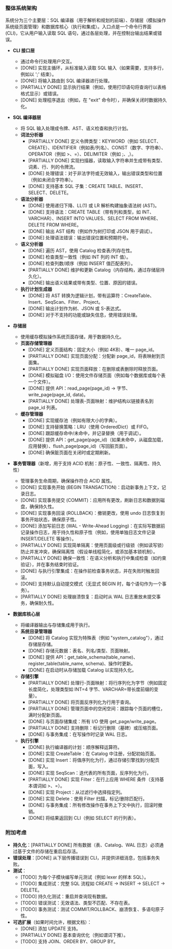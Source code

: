 ### 整体系统架构

系统分为三个主要层：SQL 编译器（用于解析和规划的前端）、存储层（模拟操作系统级页面管理）和数据库核心（执行和集成）。入口点是一个命令行界面 (CLI)，它从用户输入读取 SQL 语句，通过各层处理，并在控制台输出结果或错误。

- **CLI 接口层**
  - 通过命令行处理用户交互。
  - [DONE] 实现主循环，从标准输入读取 SQL 输入（如果需要，支持多行，例如以 ';' 结束）。
  - [DONE] 将输入路由到 SQL 编译器进行处理。
  - [PARTIALLY DONE] 显示执行结果（例如，使用打印语句将查询行以表格格式显示）或错误。
  - [DONE] 处理程序退出（例如，在 "exit" 命令时），并确保关闭时数据持久化。

- **SQL 编译器层**
  - 将 SQL 输入处理成令牌、AST、语义检查和执行计划。
  - **词法分析器**
    - [PARTIALLY DONE] 定义令牌类型：KEYWORD（例如 SELECT、CREATE）、IDENTIFIER（例如表/列名）、CONST（数字、字符串）、OPERATOR（例如 >、=）、DELIMITER（例如 ;、,）。
    - [PARTIALLY DONE] 实现扫描器，读取输入字符串并生成带有类型、词素、行、列的令牌流。
    - [DONE] 处理错误：对于非法字符或无效输入，输出错误类型和位置（例如未闭合字符串）。
    - [DONE] 支持基本 SQL 子集：CREATE TABLE、INSERT、SELECT、DELETE。
  - **语法分析器**
    - [DONE] 使用递归下降、LL(1) 或 LR 解析构建抽象语法树 (AST)。
    - [DONE] 支持语法：CREATE TABLE（带有列和类型，如 INT、VARCHAR）、INSERT INTO VALUES、SELECT FROM WHERE、DELETE FROM WHERE。
    - [DONE] 输出 AST 结构（例如作为树打印或 JSON 用于调试）。
    - [DONE] 处理语法错误：输出错误位置和预期符号。
  - **语义分析器**
    - [DONE] 遍历 AST，使用 Catalog 检查表/列存在性。
    - [DONE] 检查类型一致性（例如 INT 列的 INT 值）。
    - [DONE] 检查列数/顺序（例如 INSERT 值匹配表列）。
    - [PARTIALLY DONE] 维护和更新 Catalog（内存结构，通过存储层持久化）。
    - [DONE] 输出语义结果或带有类型、位置、原因的错误。
  - **执行计划生成器**
    - [DONE] 将 AST 转换为逻辑计划，带有运算符：CreateTable、Insert、SeqScan、Filter、Project。
    - [DONE] 输出计划作为树、JSON 或 S-表达式。
    - [DONE] 对于不支持的功能或缺失信息，使用错误处理。

- **存储层**
  - 使用缓存模拟操作系统页面存储，用于数据持久化。
  - **页面存储管理器**
    - [DONE] 定义页面结构：固定大小（例如 4KB）、唯一 page_id。
    - [PARTIALLY DONE] 实现页面分配：分配新 page_id，将表映射到页面集。
    - [PARTIALLY DONE] 实现页面释放：在删除或表删除时释放页面。
    - [DONE] 模拟磁盘 I/O：使用文件存储页面（例如每个数据库或每个表一个文件）。
    - [DONE] 提供 API：read_page(page_id) -> 字节、write_page(page_id, data)。
    - [PARTIALLY DONE] 处理表-页面映射：维护结构以链接表名到 page_id 列表。
  - **缓存管理器**
    - [DONE] 实现缓存池（例如有限大小的字典）。
    - [DONE] 支持替换策略：LRU（使用 OrderedDict）或 FIFO。
    - [DONE] 跟踪缓存命中/未命中，并记录替换（用于调试）。
    - [DONE] 提供 API：get_page(page_id)（如果未命中，从磁盘加载，应用替换）、flush_page(page_id)（写回脏页面）。
    - [DONE] 确保脏页面在关闭时或定期刷新。

- **事务管理器**（新增，用于支持 ACID 机制：原子性、一致性、隔离性、持久性）
  - 管理事务生命周期，确保操作符合 ACID 属性。
  - [DONE] 实现事务开始 (BEGIN TRANSACTION)：启动新事务上下文，记录日志。
  - [DONE] 实现事务提交 (COMMIT)：应用所有更改，刷新日志和数据到磁盘，确保持久性。
  - [DONE] 实现事务回滚 (ROLLBACK)：撤销更改，使用 undo 日志恢复到事务开始状态，确保原子性。
  - [DONE] 添加写前日志 (WAL - Write-Ahead Logging)：在实际写数据前记录操作日志，用于持久性和原子性（例如，使用单独日志文件记录 INSERT/DELETE 等操作）。
  - [PARTIALLY DONE] 实现简单隔离：使用页面级或行级锁（例如读写锁）防止并发冲突，确保隔离性（假设单线程简化，或添加基本锁机制）。
  - [PARTIALLY DONE] 确保一致性：在语义分析和执行中集成检查（如约束验证），并在事务结束时验证。
  - [DONE] 与执行引擎集成：在操作前检查事务状态，并在失败时触发回滚。
  - [DONE] 支持默认自动提交模式（无显式 BEGIN 时，每个语句作为一个事务）。
  - [PARTIALLY DONE] 处理崩溃恢复：启动时从 WAL 日志重放未提交事务，确保耐久性。

- **数据库核心层**
  - 将编译器输出与存储集成用于执行。
  - **系统目录管理器**
    - [DONE] 将 Catalog 实现为特殊表（例如 "system_catalog"），通过存储层存储。
    - [DONE] 存储元数据：表名、列名/类型、页面映射。
    - [DONE] 提供 API：get_table_schema(table_name)、register_table(table_name, schema)、操作时更新。
    - [DONE] 在启动时从存储加载 Catalog 以实现持久化。
  - **存储引擎**
    - [PARTIALLY DONE] 处理行-页面映射：将行序列化为字节（例如固定长度简化，处理类型如 INT=4 字节、VARCHAR=带长度前缀的变量）。
    - [PARTIALLY DONE] 将页面反序列化为行用于查询。
    - [PARTIALLY DONE] 管理页面中的空闲空间：跟踪每个页面的槽位，满时分配新页面。
    - [DONE] 与页面存储集成：所有 I/O 使用 get_page/write_page。
    - [PARTIALLY DONE] 支持删除：标记行删除（墓碑）或压缩页面。
    - [DONE] 与事务集成：在写操作时记录 WAL 日志。
  - **执行引擎**
    - [DONE] 执行编译器的计划：顺序解释运算符。
    - [DONE] 实现 CreateTable：在 Catalog 中注册，分配初始页面。
    - [DONE] 实现 Insert：将值序列化为行，通过存储引擎找到/分配页面，写入。
    - [DONE] 实现 SeqScan：迭代表的所有页面，反序列化为行。
    - [PARTIALLY DONE] 实现 Filter：在行上应用 WHERE 条件（支持基本谓词如 >、=）。
    - [DONE] 实现 Project：从过滤行中选择指定列。
    - [DONE] 实现 Delete：使用 Filter 扫描，标记/删除匹配行。
    - [DONE] 与事务集成：所有修改操作在事务上下文中执行，回滚时撤销。
    - [DONE] 将结果返回到 CLI（例如 SELECT 的行列表）。

### 附加考虑
- **持久化**：[PARTIALLY DONE] 所有数据（表、Catalog、WAL 日志）必须通过基于文件的存储在重启后存活。
- **错误处理**：[DONE] 从下层传播错误到 CLI，并提供详细消息，包括事务失败。
- **测试**：
  - [TODO] 为每个子模块编写单元测试（例如 lexer 的样本 SQL）。
  - [TODO] 集成测试：完整 SQL 流程如 CREATE -> INSERT -> SELECT -> DELETE。
  - [TODO] 持久化测试：重启并查询现有数据。
  - [TODO] 错误测试：无效语法、类型不匹配、不存在表。
  - [TODO] 事务测试：测试 COMMIT/ROLLBACK、崩溃恢复、多语句原子性。
- **可选扩展**（如果时间允许，根据文档）：
  - [DONE] 添加 UPDATE 支持。
  - [PARTIALLY DONE] 基本查询优化（例如谓词下推）。
  - [TODO] 支持 JOIN、ORDER BY、GROUP BY。